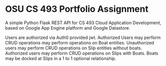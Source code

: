 # OSU CS 493 Portfolio Assignment
A simple Python Flask REST API for CS 493 Cloud Application Development, based on Google App Engine platform and Google Datastore. 

Users are authorized via Auth0 provided jwt. Authorized Users may perform CRUD operations may perform operations on Boat entities. Unauthorized users may perform CRUD operations on Slip entities without boats. Authorized users may perform CRUD operations on Slips with Boats. Boats may be docked at Slips in a 1 to 1 optional relationship. 

